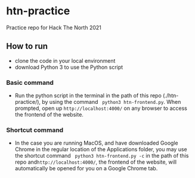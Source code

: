 # htn-practice
Practice repo for Hack The North 2021

## How to run
- clone the code in your local environment
- download Python 3 to use the Python script
### Basic command
- Run the python script in the terminal in the path of this repo (./htn-practice/), by using the command ``` python3 htn-frontend.py```. When prompted, open up ```http://localhost:4000/``` on any browser to access the frontend of the website.
### Shortcut command
- In the case you are running MacOS, and have downloaded Google Chrome in the regular location of the Applications folder, you may use the shortcut command ``` python3 htn-frontend.py -c``` in the path of this repo and```http://localhost:4000/```, the frontend of the website, will automatically be opened for you on a Google Chrome tab.
